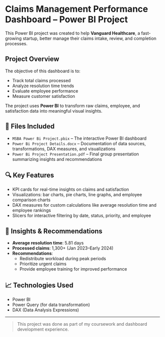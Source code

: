 # Claims Management Performance Dashboard – Power BI Project

This Power BI project was created to help **Vanguard Healthcare**, a fast-growing startup, better manage their claims intake, review, and completion processes.

##  Project Overview

The objective of this dashboard is to:
- Track total claims processed
- Analyze resolution time trends
- Evaluate employee performance
- Measure customer satisfaction

The project uses **Power BI** to transform raw claims, employee, and satisfaction data into meaningful visual insights.

## 📂 Files Included
- `MSBA Power Bi Project.pbix` – The interactive Power BI dashboard
- `Power Bi Project Details.docx` – Documentation of data sources, transformations, DAX measures, and visualizations
- `Power Bi Project Presentation.pdf` – Final group presentation summarizing insights and recommendations

## 🔍 Key Features
- KPI cards for real-time insights on claims and satisfaction
- Visualizations: bar charts, pie charts, line graphs, and employee comparison charts
- DAX measures for custom calculations like average resolution time and employee rankings
- Slicers for interactive filtering by date, status, priority, and employee

## 🧠 Insights & Recommendations
- **Average resolution time**: 5.81 days
- **Processed claims**: 1,300+ (Jan 2023–Early 2024)
- **Recommendations**:
  - Redistribute workload during peak periods
  - Prioritize urgent claims
  - Provide employee training for improved performance

## 📈 Technologies Used
- Power BI
- Power Query (for data transformation)
- DAX (Data Analysis Expressions)

---

> This project was done as part of my coursework and dashboard development experience.
